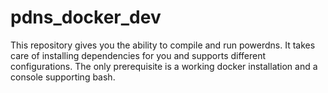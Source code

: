 # pdns_docker_dev
This repository gives you the ability to compile and run powerdns. It takes care of installing dependencies for you and supports different configurations. The only prerequisite is a working docker installation and a console supporting bash.

